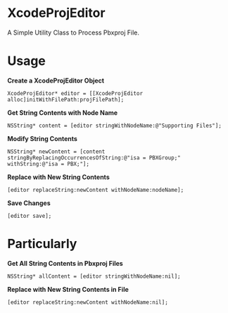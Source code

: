 # XcodeProjEditor
A Simple Utility Class to Process Pbxproj File.  

# Usage  

**Create a XcodeProjEditor Object**  

    XcodeProjEditor* editor = [[XcodeProjEditor alloc]initWithFilePath:projFilePath];

**Get String Contents with Node Name**  

    NSString* content = [editor stringWithNodeName:@"Supporting Files"];  

**Modify String Contents**

    NSString* newContent = [content stringByReplacingOccurrencesOfString:@"isa = PBXGroup;" withString:@"isa = PBX;"];

**Replace with New String Contents**  

    [editor replaceString:newContent withNodeName:nodeName];  

**Save Changes**  

    [editor save];  

# Particularly

**Get All String Contents in Pbxproj Files**

    NSString* allContent = [editor stringWithNodeName:nil];

**Replace with New String Contents in File**  

    [editor replaceString:newContent withNodeName:nil];
